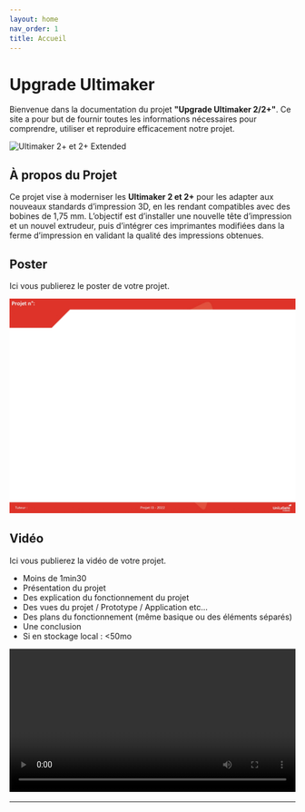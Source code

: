 ```yaml
---
layout: home
nav_order: 1
title: Accueil
---
```


# Upgrade Ultimaker

Bienvenue dans la documentation du projet __"Upgrade Ultimaker 2/2+"__. Ce site a pour but de fournir toutes les informations nécessaires pour comprendre, utiliser et reproduire efficacement notre projet.

![Ultimaker 2+ et 2+ Extended](https://upload.wikimedia.org/wikipedia/commons/thumb/d/d8/Ultimaker_Setting_-_2_Ultimaker_2%2B_and_2_Extended%2B_-2_%2828127006770%29.jpg/1280px-Ultimaker_Setting_-_2_Ultimaker_2%2B_and_2_Extended%2B_-2_%2828127006770%29.jpg)

## À propos du Projet

Ce projet vise à moderniser les __Ultimaker 2 et 2+__ pour les adapter aux nouveaux standards d’impression 3D, en les rendant compatibles avec des bobines de 1,75 mm. L’objectif est d’installer une nouvelle tête d’impression et un nouvel extrudeur, puis d’intégrer ces imprimantes modifiées dans la ferme d’impression en validant la qualité des impressions obtenues.

## Poster

Ici vous publierez le poster de votre projet.

![Poster projet](images/poster.jpg)

## Vidéo

Ici vous publierez la vidéo de votre projet. 
- Moins de 1min30
- Présentation du projet 
- Des explication du fonctionnement du projet
- Des vues du projet / Prototype / Application etc... 
- Des plans du fonctionnement (même basique ou des éléments séparés)
- Une conclusion
- Si en stockage local : <50mo

<video src="images/intro_amiens.mp4" controls title="Title"  style="width: 100%;"></video>

---
